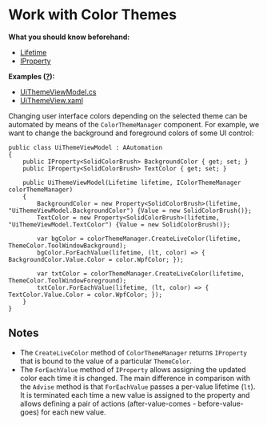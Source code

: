 ---
---

# Work with Color Themes
**What you should know beforehand:**
* [Lifetime](/HowTo/WorkWithLifetime.md)
* [IProperty](/HowTo/WorkWithIProperty.md)

**Examples ([?](HowTo.md#sample-solution)):**
* [UiThemeViewModel.cs](https://github.com/JetBrains/sample-resharper-plugin/blob/master/SampleReSharperPlugin/src/UiThemes/Ui/UiThemeViewModel.cs)
* [UiThemeView.xaml](https://github.com/JetBrains/sample-resharper-plugin/blob/master/SampleReSharperPlugin/src/UiThemes/Ui/UiThemeView.xaml)

Changing user interface colors depending on the selected theme can be automated by means of the `ColorThemeManager` component. For example, we want to change the background and foreground colors of some UI control:
```
public class UiThemeViewModel : AAutomation
{
    public IProperty<SolidColorBrush> BackgroundColor { get; set; }
    public IProperty<SolidColorBrush> TextColor { get; set; }
 
    public UiThemeViewModel(Lifetime lifetime, IColorThemeManager colorThemeManager)
    {
        BackgroundColor = new Property<SolidColorBrush>(lifetime, "UiThemeViewModel.BackgroundColor") {Value = new SolidColorBrush()};
        TextColor = new Property<SolidColorBrush>(lifetime, "UiThemeViewModel.TextColor") {Value = new SolidColorBrush()};
 
        var bgColor = colorThemeManager.CreateLiveColor(lifetime, ThemeColor.ToolWindowBackground);
        bgColor.ForEachValue(lifetime, (lt, color) => { BackgroundColor.Value.Color = color.WpfColor; });
 
        var txtColor = colorThemeManager.CreateLiveColor(lifetime, ThemeColor.ToolWindowForeground);
        txtColor.ForEachValue(lifetime, (lt, color) => { TextColor.Value.Color = color.WpfColor; });
    }
}
```

## Notes
* The `CreateLiveColor` method of `ColorThemeManager` returns `IProperty` that is bound to the value of a particular `ThemeColor`.
* The `ForEachValue` method of `IProperty` allows assigning the updated color each time it is changed. The main difference in comparison with the `Advise` method is that `ForEachValue` passes a per-value lifetime (`lt`). It is terminated each time a new value is assigned to the property and allows defining a pair of actions (after-value-comes - before-value-goes) for each new value. 
